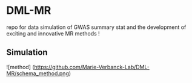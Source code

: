 # DML-MR
repo for data simulation of GWAS summary stat and the development of exciting and innovative MR methods !

## Simulation 
![method] (https://github.com/Marie-Verbanck-Lab/DML-MR/schema_method.png)

